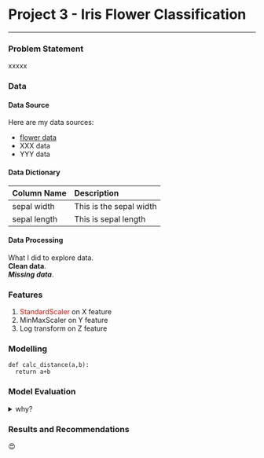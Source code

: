 # Project 3 - Iris Flower Classification

---

### Problem Statement

xxxxx

### Data 

#### Data Source
Here are my data sources:
* [flower data](https://www.bbc.co.uk)
* XXX data
* YYY data

#### Data Dictionary
| Column Name | Description |
|-------------|:------------|
| sepal width | This is the sepal width |
| sepal length | This is sepal length |


#### Data Processing

What I did to explore data.  
**Clean data**. <br>
***Missing data***.

### Features
1. <font color='red'>StandardScaler</font> on X feature
2. MinMaxScaler on Y feature
3. Log transform on Z feature

### Modelling
```
def calc_distance(a,b):
  return a+b
```

### Model Evaluation

<details>
  <summary>why?</summary>
  Details are here!!
</details>

### Results and Recommendations
:heart_eyes:
